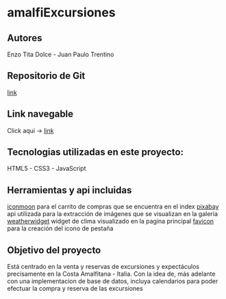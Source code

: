 # amalfiExcursiones

## Autores 
Enzo Tita Dolce - Juan Paulo Trentino

## Repositorio de Git
[link](https://github.com/juan-19t/amalfiexcursiones)

## Link navegable
Click aqui -> [link](https://amalfiexcursiones-bv33-git-juan-juan-19t.vercel.app/)

## Tecnologias utilizadas en este proyecto:
HTML5 - CSS3 - JavaScript

## Herramientas y api incluidas
[iconmoon](https://icomoon.io/) para el carrito de compras que se encuentra en el index
[pixabay](https://pixabay.com/api/?key=36340383-d6836109916ee47000c68e28e&q=positano&image_type=photo) api utilizada 
para la extracción de imágenes que se visualizan en la galeria
[weatherwidget](https://weatherwidget.org/es/) widget de clima visualizado en la pagina principal
[favicon](https://favicon.io/) para la creación del icono de pestaña

## Objetivo del proyecto
Está centrado en la venta y reservas de excursiones y expectáculos precisamente en la Costa Amalfitana - Italia.
Con la idea de, más adelante con una implementacion de base de datos, incluya calendarios para poder efectuar la 
compra y reserva de las excursiones